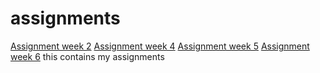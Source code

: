 # assignments
[Assignment week 2](https://github.com/florisvanlaarhoven/assignments/blob/master/Assignment_week_2.ipynb)
[Assignment week 4](https://github.com/florisvanlaarhoven/assignments/blob/master/Assignment_week_4(1).ipynb)
[Assignment week 5](https://github.com/florisvanlaarhoven/assignments/blob/master/Assignment_week_5.ipynb)
[Assignment week 6](https://github.com/florisvanlaarhoven/assignments/blob/master/assignment4(1).ipynb)
this contains my assignments
